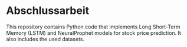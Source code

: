 # Abschlussarbeit
This repository contains Python code that implements Long Short-Term Memory (LSTM) and NeuralProphet models for stock price prediction. It also includes the used datasets.
